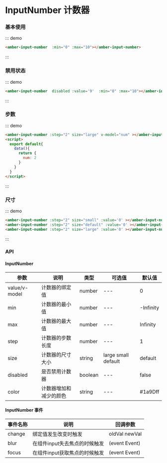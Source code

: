 # InputNumber 计数器

### 基本使用

::: demo
```html
<amber-input-number  :min="0" :max="10"></amber-input-number>

```
::: 

### 禁用状态

::: demo
```html
<amber-input-number  disabled :value='9'  :min="0" :max="10"></amber-input-number>

```
::: 

### 步数

::: demo
```html
<amber-input-number :step="2" size="large" v-model="num" ></amber-input-number>
<script>
  export default{
    data(){
      return {
        num: 2
      }
    }
  }
</script>

```
::: 

### 尺寸

::: demo
```html
<amber-input-number :step="2" size="small" :value='0' ></amber-input-number>
<amber-input-number :step="2" size="default" :value='0' ></amber-input-number>
<amber-input-number :step="2" size="large" :value='0' ></amber-input-number>
```
::: 

### API

#### InputNumber

| 参数 | 说明 | 类型 | 可选值 | 默认值 |
| --- | --- | --- | --- | --- |
| value/v-model | 计数器的绑定值 | number | --- | 0 |  
| min | 计数器的最小值 | number | --- | -Infinity |  |
| max | 计数器的最大值 | number | --- | Infinity |  |
| step | 计数器的步数长度 | number | --- | 1 |
| size | 计数器的尺寸大小 | string | large small default | default |
| disabled | 是否禁用计数器 | boolean | --- | false |
| color | 计数器增加和减少的颜色 | string | --- | #1a9Dff |

#### InputNumber 事件
| 事件名称 | 说明 | 回调参数 | 
| --- | --- | --- |
| change | 绑定值发生改变时触发 | oldVal newVal |
| blur | 在组件input失去焦点的时候触发 | (event Event) |
| focus | 在组件input获取焦点的时候触发 | (event Event) |



